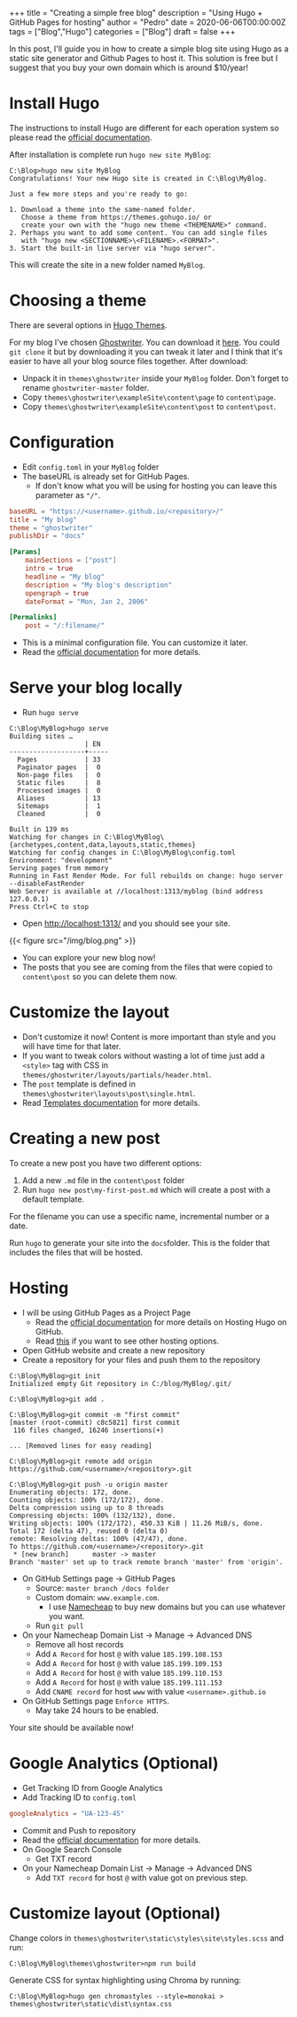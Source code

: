 +++
title = "Creating a simple free blog"
description = "Using Hugo + GitHub Pages for hosting"
author = "Pedro"
date = 2020-06-06T00:00:00Z
tags = ["Blog","Hugo"]
categories = ["Blog"]
draft = false
+++

In this post, I'll guide you in how to create a simple blog site using Hugo as a static site generator and Github Pages to host it. This solution is free but I suggest that you buy your own domain which is around $10/year!

# Install Hugo

The instructions to install Hugo are different for each operation system so please read the [official documentation](https://gohugo.io/getting-started/installing).

After installation is complete run `hugo new site MyBlog`:
```
C:\Blog>hugo new site MyBlog
Congratulations! Your new Hugo site is created in C:\Blog\MyBlog.

Just a few more steps and you're ready to go:

1. Download a theme into the same-named folder.
   Choose a theme from https://themes.gohugo.io/ or
   create your own with the "hugo new theme <THEMENAME>" command.
2. Perhaps you want to add some content. You can add single files
   with "hugo new <SECTIONNAME>\<FILENAME>.<FORMAT>".
3. Start the built-in live server via "hugo server".
```
This will create the site in a new folder named `MyBlog`.

# Choosing a theme

There are several options in [Hugo Themes](https://themes.gohugo.io/).

For my blog I've chosen [Ghostwriter](https://themes.gohugo.io/ghostwriter/). You can download it [here](https://github.com/jbub/ghostwriter/archive/master.zip). You could `git clone` it but by downloading it you can tweak it later and I think that it's easier to have all your blog source files together. After download:
* Unpack it in `themes\ghostwriter` inside your `MyBlog` folder. Don't forget to rename `ghostwriter-master` folder.
* Copy `themes\ghostwriter\exampleSite\content\page` to `content\page`.
* Copy `themes\ghostwriter\exampleSite\content\post` to `content\post`.

# Configuration

* Edit `config.toml` in your `MyBlog` folder
* The baseURL is already set for GitHub Pages. 
  * If don't know what you will be using for hosting you can leave this parameter as `"/"`.

```toml
baseURL = "https://<username>.github.io/<repository>/"
title = "My blog"
theme = "ghostwriter"
publishDir = "docs"

[Params]
    mainSections = ["post"]
    intro = true
    headline = "My blog"
    description = "My blog's description"
    opengraph = true
    dateFormat = "Mon, Jan 2, 2006"

[Permalinks]
    post = "/:filename/"
```

* This is a minimal configuration file. You can customize it later.
* Read the [official documentation](https://github.com/jbub/ghostwriter) for more details.

# Serve your blog locally
* Run `hugo serve`
```batchfile
C:\Blog\MyBlog>hugo serve
Building sites …
                   | EN
-------------------+-----
  Pages            | 33
  Paginator pages  |  0
  Non-page files   |  0
  Static files     |  8
  Processed images |  0
  Aliases          | 13
  Sitemaps         |  1
  Cleaned          |  0

Built in 139 ms
Watching for changes in C:\Blog\MyBlog\{archetypes,content,data,layouts,static,themes}
Watching for config changes in C:\Blog\MyBlog\config.toml
Environment: "development"
Serving pages from memory
Running in Fast Render Mode. For full rebuilds on change: hugo server --disableFastRender
Web Server is available at //localhost:1313/myblog (bind address 127.0.0.1)
Press Ctrl+C to stop
```
* Open [http://localhost:1313/](http://localhost:1313/myblog) and you should see your site.

{{< figure src="/img/blog.png" >}}

* You can explore your new blog now!
* The posts that you see are coming from the files that were copied to `content\post` so you can delete them now.

# Customize the layout
  * Don't customize it now! Content is more important than style and you will have time for that later.
  * If you want to tweak colors without wasting a lot of time just add a `<style>` tag with CSS in `themes/ghostwriter/layouts/partials/header.html`.
  * The `post` template is defined in `themes\ghostwriter\layouts\post\single.html`.
  * Read [Templates documentation](https://gohugo.io/templates/) for more details.

# Creating a new post
To create a new post you have two different options: 
  1. Add a new `.md` file in the `content\post` folder
  2. Run `hugo new post\my-first-post.md` which will create a post with a default template.

For the filename you can use a specific name, incremental number or a date.

Run `hugo` to generate your site into the `docs`folder. This is the folder that includes the files that will be hosted.

# Hosting
* I will be using GitHub Pages as a Project Page
  * Read the [official documentation](https://gohugo.io/hosting-and-deployment/hosting-on-github/) for more details on Hosting Hugo on GitHub.
  * Read [this](https://gohugo.io/hosting-and-deployment/) if you want to see other hosting options.
* Open GitHub website and create a new repository
* Create a repository for your files and push them to the repository
```batchfile
C:\Blog\MyBlog>git init
Initialized empty Git repository in C:/blog/MyBlog/.git/

C:\Blog\MyBlog>git add .

C:\Blog\MyBlog>git commit -m "first commit"
[master (root-commit) c8c5821] first commit
 116 files changed, 16246 insertions(+)

... [Removed lines for easy reading]

C:\Blog\MyBlog>git remote add origin https://github.com/<username>/<repository>.git

C:\Blog\MyBlog>git push -u origin master
Enumerating objects: 172, done.
Counting objects: 100% (172/172), done.
Delta compression using up to 8 threads
Compressing objects: 100% (132/132), done.
Writing objects: 100% (172/172), 450.33 KiB | 11.26 MiB/s, done.
Total 172 (delta 47), reused 0 (delta 0)
remote: Resolving deltas: 100% (47/47), done.
To https://github.com/<username>/<repository>.git
 * [new branch]      master -> master
Branch 'master' set up to track remote branch 'master' from 'origin'.
```
* On GitHub Settings page → GitHub Pages
  * Source: `master branch /docs folder`
  * Custom domain: `www.example.com`. 
    * I use [Namecheap](https://www.namecheap.com/) to buy new domains but you can use whatever you want.
  * Run `git pull`
* On your Namecheap Domain List → Manage → Advanced DNS
  * Remove all host records
  * Add `A Record` for host `@` with value `185.199.108.153`
  * Add `A Record` for host `@` with value `185.199.109.153`
  * Add `A Record` for host `@` with value `185.199.110.153`
  * Add `A Record` for host `@` with value `185.199.111.153`
  * Add `CNAME record` for host `www` with value `<username>.github.io`
* On GitHub Settings page `Enforce HTTPS`. 
  * May take 24 hours to be enabled.

Your site should be available now!

# Google Analytics (Optional)
* Get Tracking ID from Google Analytics
* Add Tracking ID to `config.toml`
```toml
googleAnalytics = "UA-123-45"
```
* Commit and Push to repository
* Read the [official documentation](https://gohugo.io/templates/internal/) for more details.
* On Google Search Console
  * Get TXT record
* On your Namecheap Domain List → Manage → Advanced DNS
  * Add `TXT record` for host `@` with value got on previous step.

# Customize layout (Optional)
Change colors in `themes\ghostwriter\static\styles\site\styles.scss` and run:
```batchfile
C:\Blog\MyBlog\themes\ghostwriter>npm run build
```


Generate CSS for syntax highlighting using Chroma by running: 
```batchfile
C:\Blog\MyBlog>hugo gen chromastyles --style=monokai > themes\ghostwriter\static\dist\syntax.css
```